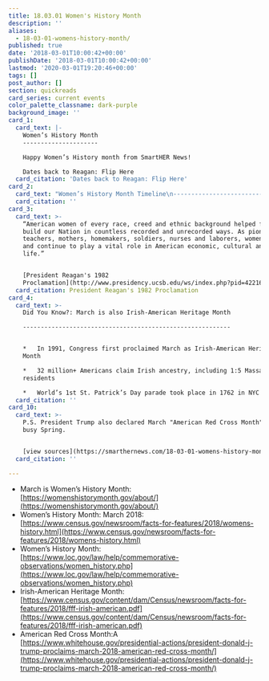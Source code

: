 ```yaml
---
title: 18.03.01 Women's History Month
description: ''
aliases:
  - 18-03-01-womens-history-month/
published: true
date: '2018-03-01T10:00:42+00:00'
publishDate: '2018-03-01T10:00:42+00:00'
lastmod: '2020-03-01T19:20:46+00:00'
tags: []
post_author: []
section: quickreads
card_series: current events
color_palette_classname: dark-purple
background_image: ''
card_1:
  card_text: |-
    Women’s History Month
    ---------------------

    Happy Women’s History month from SmartHER News!

    Dates back to Reagan: Flip Here
  card_citation: 'Dates back to Reagan: Flip Here'
card_2:
  card_text: "Women’s History Month Timeline\n------------------------------\n\n**1981:** Congress 1st established _Women’s History Week__(for 1982).\n\n**1987:** Congress 1st established Women’s History Month\n\n**Since 1995:** Every President issued annual proclamations designating March Women’s History Month"
  card_citation: ''
card_3:
  card_text: >-
    “American women of every race, creed and ethnic background helped found and
    build our Nation in countless recorded and unrecorded ways. As pioneers,
    teachers, mothers, homemakers, soldiers, nurses and laborers, women played
    and continue to play a vital role in American economic, cultural and social
    life.”


    [President Reagan's 1982
    Proclamation](http://www.presidency.ucsb.edu/ws/index.php?pid=42216)
  card_citation: President Reagan's 1982 Proclamation
card_4:
  card_text: >-
    Did You Know?: March is also Irish-American Heritage Month

    ----------------------------------------------------------


    *   In 1991, Congress first proclaimed March as Irish-American Heritage
    Month

    *   32 million+ Americans claim Irish ancestry, including 1:5 Massachusetts
    residents

    *   World’s 1st St. Patrick’s Day parade took place in 1762 in NYC
  card_citation: ''
card_10:
  card_text: >-
    P.S. President Trump also declared March "American Red Cross Month" - It's a
    busy Spring.


    [view sources](https://smarthernews.com/18-03-01-womens-history-month/)
  card_citation: ''

---
```

*   March is Women’s History Month: [https://womenshistorymonth.gov/about/](https://womenshistorymonth.gov/about/)
*   Women’s History Month: March 2018: [https://www.census.gov/newsroom/facts-for-features/2018/womens-history.html](https://www.census.gov/newsroom/facts-for-features/2018/womens-history.html)
*   Women’s History Month: [https://www.loc.gov/law/help/commemorative-observations/women_history.php](https://www.loc.gov/law/help/commemorative-observations/women_history.php)
*   Irish-American Heritage Month: [https://www.census.gov/content/dam/Census/newsroom/facts-for-features/2018/fff-irish-american.pdf](https://www.census.gov/content/dam/Census/newsroom/facts-for-features/2018/fff-irish-american.pdf)
*   American Red Cross Month:A [https://www.whitehouse.gov/presidential-actions/president-donald-j-trump-proclaims-march-2018-american-red-cross-month/](https://www.whitehouse.gov/presidential-actions/president-donald-j-trump-proclaims-march-2018-american-red-cross-month/)
